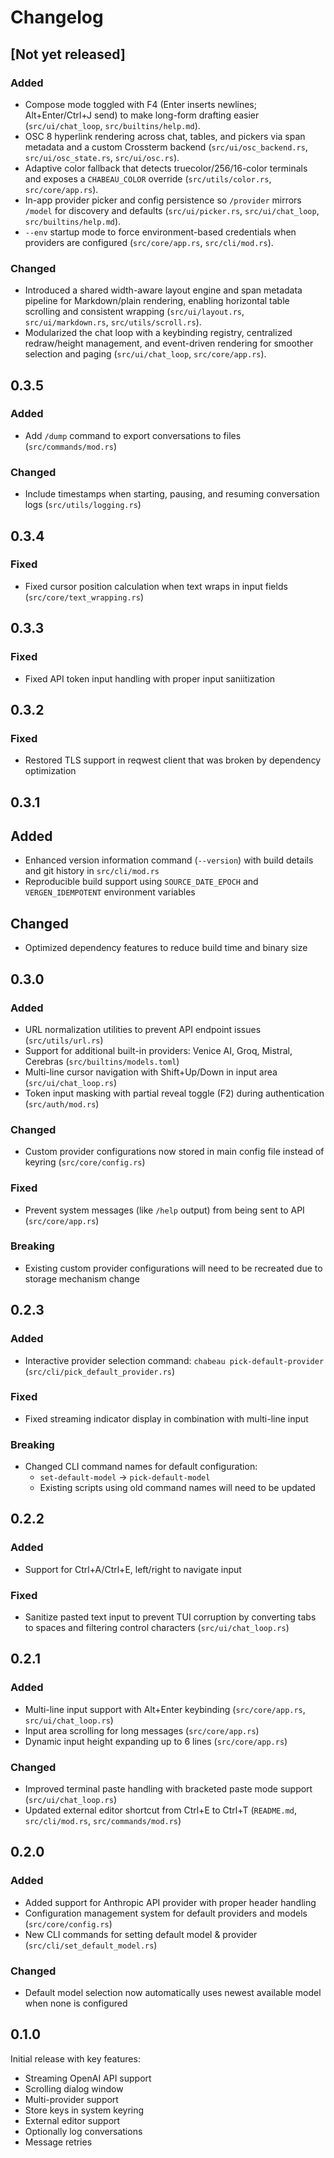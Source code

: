 # Changelog

## [Not yet released]

### Added
- Compose mode toggled with F4 (Enter inserts newlines; Alt+Enter/Ctrl+J send) to make long-form drafting easier (`src/ui/chat_loop`, `src/builtins/help.md`).
- OSC 8 hyperlink rendering across chat, tables, and pickers via span metadata and a custom Crossterm backend (`src/ui/osc_backend.rs`, `src/ui/osc_state.rs`, `src/ui/osc.rs`).
- Adaptive color fallback that detects truecolor/256/16-color terminals and exposes a `CHABEAU_COLOR` override (`src/utils/color.rs`, `src/core/app.rs`).
- In-app provider picker and config persistence so `/provider` mirrors `/model` for discovery and defaults (`src/ui/picker.rs`, `src/ui/chat_loop`, `src/builtins/help.md`).
- `--env` startup mode to force environment-based credentials when providers are configured (`src/core/app.rs`, `src/cli/mod.rs`).

### Changed
- Introduced a shared width-aware layout engine and span metadata pipeline for Markdown/plain rendering, enabling horizontal table scrolling and consistent wrapping (`src/ui/layout.rs`, `src/ui/markdown.rs`, `src/utils/scroll.rs`).
- Modularized the chat loop with a keybinding registry, centralized redraw/height management, and event-driven rendering for smoother selection and paging (`src/ui/chat_loop`, `src/core/app.rs`).

## 0.3.5

### Added
- Add `/dump` command to export conversations to files (`src/commands/mod.rs`)

### Changed
- Include timestamps when starting, pausing, and resuming conversation logs (`src/utils/logging.rs`)

## 0.3.4

### Fixed

- Fixed cursor position calculation when text wraps in input fields (`src/core/text_wrapping.rs`)

## 0.3.3

### Fixed

- Fixed API token input handling with proper input saniitization

## 0.3.2

### Fixed
- Restored TLS support in reqwest client that was broken by dependency optimization

## 0.3.1

## Added
- Enhanced version information command (`--version`) with build details and git history in `src/cli/mod.rs`
- Reproducible build support using `SOURCE_DATE_EPOCH` and `VERGEN_IDEMPOTENT` environment variables

## Changed
- Optimized dependency features to reduce build time and binary size

## 0.3.0

### Added
- URL normalization utilities to prevent API endpoint issues (`src/utils/url.rs`)
- Support for additional built-in providers: Venice AI, Groq, Mistral, Cerebras (`src/builtins/models.toml`)
- Multi-line cursor navigation with Shift+Up/Down in input area (`src/ui/chat_loop.rs`)
- Token input masking with partial reveal toggle (F2) during authentication (`src/auth/mod.rs`)

### Changed
- Custom provider configurations now stored in main config file instead of keyring (`src/core/config.rs`)

### Fixed
- Prevent system messages (like `/help` output) from being sent to API (`src/core/app.rs`)

### Breaking
- Existing custom provider configurations will need to be recreated due to storage mechanism change

## 0.2.3

### Added
- Interactive provider selection command: `chabeau pick-default-provider` (`src/cli/pick_default_provider.rs`)

### Fixed
- Fixed streaming indicator display in combination with multi-line input

### Breaking
- Changed CLI command names for default configuration:
  - `set-default-model` → `pick-default-model`
  - Existing scripts using old command names will need to be updated

## 0.2.2

### Added
- Support for Ctrl+A/Ctrl+E, left/right to navigate input

### Fixed
- Sanitize pasted text input to prevent TUI corruption by converting tabs to spaces and filtering control characters (`src/ui/chat_loop.rs`)

## 0.2.1

### Added
- Multi-line input support with Alt+Enter keybinding (`src/core/app.rs`, `src/ui/chat_loop.rs`)
- Input area scrolling for long messages (`src/core/app.rs`)
- Dynamic input height expanding up to 6 lines (`src/core/app.rs`)

### Changed
- Improved terminal paste handling with bracketed paste mode support (`src/ui/chat_loop.rs`)
- Updated external editor shortcut from Ctrl+E to Ctrl+T (`README.md`, `src/cli/mod.rs`, `src/commands/mod.rs`)

## 0.2.0

### Added

- Added support for Anthropic API provider with proper header handling
- Configuration management system for default providers and models (`src/core/config.rs`)
- New CLI commands for setting default model & provider (`src/cli/set_default_model.rs`)

### Changed
- Default model selection now automatically uses newest available model when none is configured

## 0.1.0

Initial release with key features:
- Streaming OpenAI API support
- Scrolling dialog window
- Multi-provider support
- Store keys in system keyring
- External editor support
- Optionally log conversations
- Message retries
